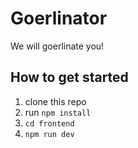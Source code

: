 # Goerlinator

We will goerlinate you!

## How to get started

1. clone this repo
2. run `npm install`
3. `cd frontend`
4. `npm run dev`
